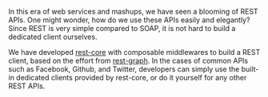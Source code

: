 In this era of web services and mashups, we have seen a blooming of REST APIs. One might wonder, how do we use these APIs easily and elegantly? Since REST is very simple compared to SOAP, it is not hard to build a dedicated client ourselves.

We have developed [rest-core][] with composable middlewares to build a REST client, based on the effort from [rest-graph][]. In the cases of common APIs such as Facebook, Github, and Twitter, developers can simply use the built-in dedicated clients provided by rest-core, or do it yourself for any other REST APIs.

[rest-core]: http://github.com/cardinalblue/rest-core
[rest-graph]: http://github.com/cardinalblue/rest-graph

